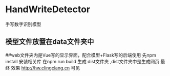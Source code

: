 # HandWriteDetector
手写数字识别模型

## 模型文件放置在data文件夹中

##web文件夹内是Vue写的显示界面，配合模型+Flask写的后端使用
先npm install 安装相关库
在npm run build 生成 dist文件夹 ,dist文件夹中是生成网页
最终 效果 http://hw.clingclang.cn 可见
